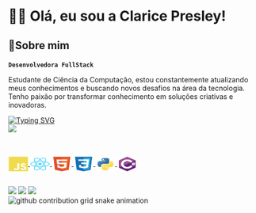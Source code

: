 # 👩‍💻 Olá, eu sou a Clarice Presley!

## 🌟Sobre mim
**`Desenvolvedora FullStack`**

Estudante de Ciência da Computaçâo, estou constantemente atualizando meus conhecimentos e buscando novos desafios na área da tecnologia. Tenho paixão por transformar conhecimento em soluções criativas e inovadoras.

<div>
  <a href="https://git.io/typing-svg">
    <img src="https://readme-typing-svg.demolab.com?font=Fira+Code&weight=500&size=22&pause=1000&color=ff89fb&center=false&vCenter=false&random=false&width=524&lines=%E2%8A%B9+Welcome+to+my+profile!+%E2%8A%B9+" alt="Typing SVG">
  </a>
</div>


<a href="http://github.com/ClaricePresley">
<img height="180em" src="http://github-readme-stats.vercel.app/api?username=ClaricePresley&show_icons=true&theme=dracula&include_all_commits=true&count_private=true"/>


 ##

<div style="display: inline_block"><br>
  <img align="center" alt="Cla-Js" height="30" width="40" src="https://raw.githubusercontent.com/devicons/devicon/master/icons/javascript/javascript-plain.svg">
  <img align="center" alt="Cla-React" height="30" width="40" src="https://raw.githubusercontent.com/devicons/devicon/master/icons/react/react-original.svg">
  <img align="center" alt="Cla-HTML" height="30" width="40" src="https://raw.githubusercontent.com/devicons/devicon/master/icons/html5/html5-original.svg">
  <img align="center" alt="Cla-CSS" height="30" width="40" src="https://raw.githubusercontent.com/devicons/devicon/master/icons/css3/css3-original.svg">
  <img align="center" alt="Cla-Python" height="30" width="40" src="https://raw.githubusercontent.com/devicons/devicon/master/icons/python/python-original.svg">
  <img align="center" alt="Cla-Csharp" height="30" width="40" src="https://raw.githubusercontent.com/devicons/devicon/master/icons/csharp/csharp-original.svg">
</div>
  

 ##
   
<div> 
  <a href="https://instagram.com/presley_rkive" target="_blank"><img src="https://img.shields.io/badge/-Instagram-%23E4405F?style=for-the-badge&logo=instagram&logoColor=white" target="_blank"></a>
  <a href = "mailto:claricepresley524@gmail.com"><img src="https://img.shields.io/badge/-Gmail-%23333?style=for-the-badge&logo=gmail&logoColor=white" target="_blank"></a>
  <a href="https://www.linkedin.com/in/clarice-presley-1b918a255" target="_blank"><img src="https://img.shields.io/badge/-LinkedIn-%230077B5?style=for-the-badge&logo=linkedin&logoColor=white" target="_blank"></a> 
</div>


<picture align="center">
  <source media="(prefers-color-scheme: dark)" srcset="https://raw.githubusercontent.com/ClaricePresley/ClaricePresley/output/github-contribution-grid-snake-dark.svg">
  <source media="(prefers-color-scheme: light)" srcset="https://raw.githubusercontent.com/ClaricePresley/ClaricePresley/output/github-contribution-grid-snake-dark.svg">
  <img align="center" alt="github contribution grid snake animation" src="https://raw.githubusercontent.com/ClaricePresley/ClaricePresley/output/github-contribution-grid-snake.svg">
</picture>
